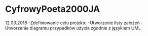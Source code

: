 # CyfrowyPoeta2000JA
12.03.2018
-Zdefiniowanie celu projektu
-Utworzenie listy założeń
-Utworzenie diagramu przypadków użycia zgodnie z językiem UML

